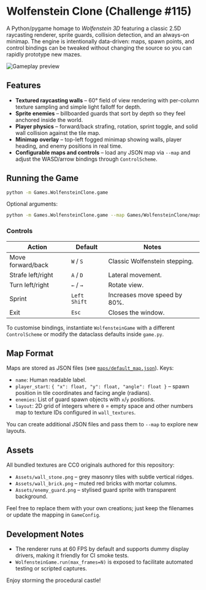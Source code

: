 # Wolfenstein Clone (Challenge #115)

A Python/pygame homage to *Wolfenstein 3D* featuring a classic 2.5D raycasting renderer, sprite guards, collision detection, and
an always-on minimap. The engine is intentionally data-driven: maps, spawn points, and control bindings can be tweaked without
changing the source so you can rapidly prototype new mazes.

![Gameplay preview](../Assets/wolfenstein_clone_preview.png)

## Features

- **Textured raycasting walls** – 60° field of view rendering with per-column texture sampling and simple light falloff for depth.
- **Sprite enemies** – billboarded guards that sort by depth so they feel anchored inside the world.
- **Player physics** – forward/back strafing, rotation, sprint toggle, and solid wall collision against the tile map.
- **Minimap overlay** – top-left fogged minimap showing walls, player heading, and enemy positions in real time.
- **Configurable maps and controls** – load any JSON map via `--map` and adjust the WASD/arrow bindings through `ControlScheme`.

## Running the Game

```bash
python -m Games.WolfensteinClone.game
```

Optional arguments:

```bash
python -m Games.WolfensteinClone.game --map Games/WolfensteinClone/maps/default_map.json --width 1280 --height 720 --fov 1.2
```

### Controls

| Action | Default | Notes |
| ------ | ------- | ----- |
| Move forward/back | `W` / `S` | Classic Wolfenstein stepping. |
| Strafe left/right | `A` / `D` | Lateral movement. |
| Turn left/right | `←` / `→` | Rotate view. |
| Sprint | `Left Shift` | Increases move speed by 80%. |
| Exit | `Esc` | Closes the window. |

To customise bindings, instantiate `WolfensteinGame` with a different `ControlScheme` or modify the dataclass defaults inside
`game.py`.

## Map Format

Maps are stored as JSON files (see [`maps/default_map.json`](maps/default_map.json)). Keys:

- `name`: Human readable label.
- `player_start`: `{ "x": float, "y": float, "angle": float }` – spawn position in tile coordinates and facing angle (radians).
- `enemies`: List of guard spawn objects with `x`/`y` positions.
- `layout`: 2D grid of integers where `0` = empty space and other numbers map to texture IDs configured in `wall_textures`.

You can create additional JSON files and pass them to `--map` to explore new layouts.

## Assets

All bundled textures are CC0 originals authored for this repository:

- `Assets/wall_stone.png` – grey masonry tiles with subtle vertical ridges.
- `Assets/wall_brick.png` – muted red bricks with mortar columns.
- `Assets/enemy_guard.png` – stylised guard sprite with transparent background.

Feel free to replace them with your own creations; just keep the filenames or update the mapping in `GameConfig`.

## Development Notes

- The renderer runs at 60 FPS by default and supports dummy display drivers, making it friendly for CI smoke tests.
- `WolfensteinGame.run(max_frames=N)` is exposed to facilitate automated testing or scripted captures.

Enjoy storming the procedural castle!
